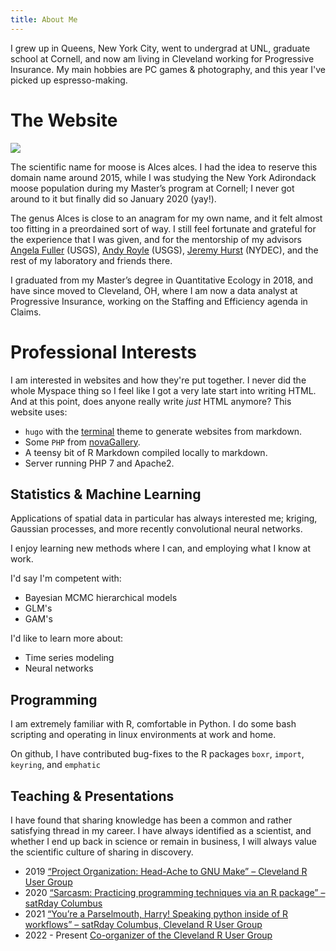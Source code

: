 ```yaml
---
title: About Me
---
```


I grew up in Queens, New York City, went to undergrad at UNL, graduate school at
Cornell, and now am living in Cleveland working for Progressive Insurance. My
main hobbies are PC games & photography, and this year I've picked up
espresso-making.

# The Website

![](https://upload.wikimedia.org/wikipedia/commons/5/55/Four_Moose.jpg)

The scientific name for moose is Alces alces. I had the idea to reserve this
domain name around 2015, while I was studying the New York Adirondack moose
population during my Master’s program at Cornell; I never got around to it but
finally did so January 2020 (yay!).

The genus Alces is close to an anagram for my own name, and it felt almost too
fitting in a preordained sort of way. I still feel fortunate and grateful for
the experience that I was given, and for the mentorship of my advisors [Angela
Fuller](https://www.usgs.gov/staff-profiles/angela-fuller) (USGS), [Andy
Royle](https://www.usgs.gov/staff-profiles/andy-royle) (USGS), [Jeremy
Hurst](https://www.researchgate.net/scientific-contributions/Jeremy-E-Hurst-2209388610)
(NYDEC), and the rest of my laboratory and friends there.

I graduated from my Master’s degree in Quantitative Ecology in 2018, and have
since moved to Cleveland, OH, where I am now a data analyst at Progressive
Insurance, working on the Staffing and Efficiency agenda in Claims.

# Professional Interests

I am interested in websites and how they're put together. I never did the whole
Myspace thing so I feel like I got a very late start into writing HTML. And at
this point, does anyone really write *just* HTML anymore? This website uses:

- `hugo` with the [terminal](https://github.com/panr/hugo-theme-terminal) theme to generate websites from markdown.
- Some `PHP` from [novaGallery](https://novagallery.org/).
- A teensy bit of R Markdown compiled locally to markdown.
- Server running PHP 7 and Apache2.



## Statistics & Machine Learning

Applications of spatial data in particular has always interested me; kriging,
Gaussian processes, and more recently convolutional neural networks.

I enjoy learning new methods where I can, and employing what I know at work.

I'd say I'm competent with:

- Bayesian MCMC hierarchical models
- GLM's
- GAM's

I'd like to learn more about:

- Time series modeling
- Neural networks

## Programming

I am extremely familiar with R, comfortable in Python. I do some bash scripting
and operating in linux environments at work and home.

On github, I have contributed bug-fixes to the R packages `boxr`, `import`, `keyring`, and `emphatic`

## Teaching & Presentations

I have found that sharing knowledge has been a common and rather satisfying
thread in my career. I have always identified as a scientist, and whether I end
up back in science or remain in business, I will always value the scientific
culture of sharing in discovery.

- 2019 [“Project Organization: Head-Ache to GNU Make” – Cleveland R User Group](https://www.youtube.com/watch?v=dCkHqzotzsQ)
- 2020 [“Sarcasm: Practicing programming techniques via an R package” – satRday Columbus](https://www.youtube.com/watch?v=_ulDpEcjZEA)
- 2021 [“You’re a Parselmouth, Harry! Speaking python inside of R workflows” – satRday Columbus, Cleveland R User Group](https://www.youtube.com/watch?v=rAvPJzCKCCg)
- 2022 - Present [Co-organizer of the Cleveland R User Group](https://www.meetup.com/cleveland-user-group/)
